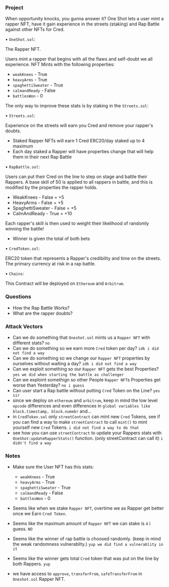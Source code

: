 
### Project

When opportunity knocks, you gunna answer it? One Shot lets a user mint a rapper NFT, have it gain experience in the streets (staking) and
Rap Battle against other NFTs for Cred.

• `OneShot.sol`:

The Rapper NFT.

Users mint a rapper that begins with all the flaws and self-doubt we all experience.
NFT Mints with the following properties:

* `weakKnees` - True
* `heavyArms` - True
* `spaghettiSweater` - True
* `calmandReady` - False
* `battlesWon` - 0

The only way to improve these stats is by staking in the `Streets.sol`:


• `Streets.sol`:

Experience on the streets will earn you Cred and remove your rapper's doubts.

* Staked Rapper NFTs will earn 1 Cred ERC20/day staked up to 4 maximum
* Each day staked a Rapper will have properties change that will help them in their next Rap Battle


• `RapBattle.sol`:

Users can put their Cred on the line to step on stage and battle their Rappers. A base skill of 50 is applied to all rappers in battle, and this is modified by the properties the rapper holds.

* WeakKnees - False = +5
* HeavyArms - False = +5
* SpaghettiSweater - False = +5
* CalmAndReady - True = +10

Each rapper's skill is then used to weight their likelihood of randomly winning the battle!

* Winner is given the total of both bets

• `CredToken.sol`:

ERC20 token that represents a Rapper's credibility and time on the streets. The primary currency at risk in a rap battle.


• `Chains`:

This Contract will be deployed on `Ethereum` and `Arbitrum`.


### Questions

- How the Rap Battle Works?
- What are the rapper doubts?


### Attack Vectors

- Can we do something that `Oneshot.sol` mints us a `Rapper NFT` with different stats? `no`
- Can we do something so we earn more `Cred` token per day? `idk i did not find a way`
- Can we do something so we change our `Rapper NFT` properties by ourselves without waiting a day? `idk i did not find a way`
- Can we exploit something so our `Rapper NFT` gets the best Properties? `yes we did when starting the battle as challenger`
- Can we exploint somethign so other People `Rapper NFT`s Properties get worse than Yesterday? `no i guess`
- Can user start a Rap battle without putting `Cred` Token on the Line? `yes sir`
- since we deploy on `ethereum` and `arbitrum`, keep in mind the low level `opcode` differences and even differences in `global variables like block.timestamp, block.numebr` and...
- in `CredToken.sol` only `streetContract` can mint new `Cred` Tokens, see if you can find a way to make `streetContract` to call `mint()` to mint yourself new `Cred` Tokens. `i did not find a way to do that`
- see how you can use `streetContract` to update your Rappers stats with `OneShot:updateRapperStats()` function. (only streetContract can call it) `i didn't find a way`

### Notes

- Make sure the User NFT has this stats:

    * `weakKnees` - True
    * `heavyArms` - True
    * `spaghettiSweater` - True
    * `calmandReady` - False
    * `battlesWon` - 0

- Seems like when we stake `Rapper NFT`, overtime we as Rapper get better once we Earn `Cred Token`.
- Seems like the maximum amount of `Rapper NFT` we can stake is `4` i guess. `NO`
- Seems like the winner of rap battle is choosed randomly. (keep in mind the weak randomness vulnerablity.) `yup we did find a vulnerablity in it`
- Seems like the winner gets total `Cred` token that was put on the line by both Rappers.   `yup`
- we have access to `approve`, `transferFrom`, `safeTransferFrom` in `Oneshot.sol` Rapper NFT.